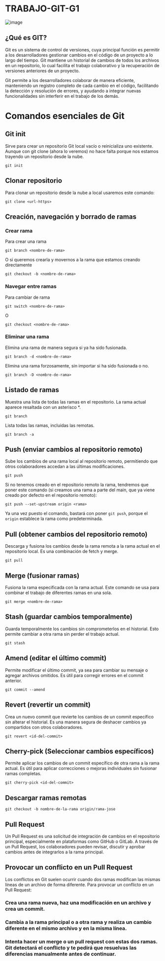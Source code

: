 # TRABAJO-GIT-G1

![image](https://github.com/user-attachments/assets/4f26f1a4-856f-4215-8ec8-4ed764ab9a2a)

## ¿Qué es GIT?
Git es un sistema de control de versiones, cuya principal función es permitir a los desarrolladores gestionar cambios en el código de un proyecto a lo largo del tiempo. Git mantiene un historial de cambios de todos los archivos en un repositorio, lo cual facilita el trabajo colaborativo y la recuperación de versiones anteriores de un proyecto.

Git permite a los desarrolladores colaborar de manera eficiente, manteniendo un registro completo de cada cambio en el código, facilitando la detección y resolución de errores, y ayudando a integrar nuevas funcionalidades sin interferir en el trabajo de los demás.

# Comandos esenciales de Git

## Git init
Sirve para crear un repositorio Git local vacío o reinicializa uno existente. Aunque con git clone (ahora lo veremos) no hace falta porque nos estamos trayendo un repositorio desde la nube.

~~~
git init
~~~

## Clonar repositorio

Para clonar un repositorio desde la nube a local usaremos este comando:

~~~
git clone <url-https>
~~~

## Creación, navegación y borrado de ramas

### Crear rama

Para crear una rama

~~~
git branch <nombre-de-rama>
~~~

O si queremos crearla y movernos a la rama que estamos creando directamente

~~~
git checkout -b <nombre-de-rama>
~~~

### Navegar entre ramas

Para cambiar de rama

~~~
git switch <nombre-de-rama>
~~~

O

~~~
git checkout <nombre-de-rama>
~~~

### Eliminar una rama

Elimina una rama de manera segura si ya ha sido fusionada.

~~~
git branch -d <nombre-de-rama>
~~~

Elimina una rama forzosamente, sin importar si ha sido fusionada o no.

~~~
git branch -D <nombre-de-rama>
~~~

## Listado de ramas

Muestra una lista de todas las ramas en el repositorio. La rama actual aparece resaltada con un asterisco *.
~~~
git branch
~~~

Lista todas las ramas, incluidas las remotas.
~~~
git branch -a
~~~

## Push (enviar cambios al repositorio remoto)

Sube los cambios de una rama local al repositorio remoto, permitiendo que otros colaboradores accedan a las últimas modificaciones.

~~~
git push
~~~

Si no tenemos creado en el repositorio remoto la rama, tendremos que poner este comando (si creamos una rama a parte del main, que ya viene creado por defecto en el repositorio remoto):

~~~
git push --set-upstream origin <rama>
~~~

Ya una vez puesto el comando, bastará con poner `git push`, porque el `origin` establece la rama como predeterminada.

## Pull (obtener cambios del repositorio remoto)

Descarga y fusiona los cambios desde la rama remota a la rama actual en el repositorio local. Es una combinación de fetch y merge.

~~~
git pull
~~~

## Merge (fusionar ramas)
Fusiona la rama especificada con la rama actual. Este comando se usa para combinar el trabajo de diferentes ramas en una sola.

~~~
git merge <nombre-de-rama>
~~~

## Stash (guardar cambios temporalmente)
Guarda temporalmente los cambios sin comprometerlos en el historial. Esto permite cambiar a otra rama sin perder el trabajo actual.

~~~
git stash
~~~

## Amend (editar el último commit)
Permite modificar el último commit, ya sea para cambiar su mensaje o agregar archivos omitidos. Es útil para corregir errores en el commit anterior.

~~~
git commit --amend
~~~

## Revert (revertir un commit)
Crea un nuevo commit que revierte los cambios de un commit específico sin alterar el historial. Es una manera segura de deshacer cambios ya compartidos con otros colaboradores.

~~~
git revert <id-del-commit>
~~~

## Cherry-pick (Seleccionar cambios específicos)
Permite aplicar los cambios de un commit específico de otra rama a la rama actual. Es útil para aplicar correcciones o mejoras individuales sin fusionar ramas completas.

~~~
git cherry-pick <id-del-commit>
~~~

## Descargar ramas remotas

~~~
git checkout -b nombre-de-la-rama origin/rama-jose
~~~

## Pull Request
Un Pull Request es una solicitud de integración de cambios en el repositorio principal, especialmente en plataformas como GitHub o GitLab. A través de un Pull Request, los colaboradores pueden revisar, discutir y aprobar cambios antes de integrarlos a la rama principal.

## Provocar un conflicto en un Pull Request
Los conflictos en Git suelen ocurrir cuando dos ramas modifican las mismas líneas de un archivo de forma diferente. Para provocar un conflicto en un Pull Request:

### Crea una rama nueva, haz una modificación en un archivo y crea un commit.
### Cambia a la rama principal o a otra rama y realiza un cambio diferente en el mismo archivo y en la misma línea.
### Intenta hacer un merge o un pull request con estas dos ramas. Git detectará el conflicto y te pedirá que resuelvas las diferencias manualmente antes de continuar.

